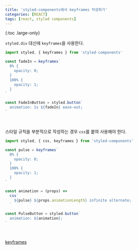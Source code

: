 ```yaml
---
title: 'styled-components에서 keyframes 작성하기'
categories: [REACT]
tags: [react, styled components]
---
```


{:toc .large-only}

`styled.div` 대신에 `keyframes`을 사용한다.

```js
import styled, { keyframes } from 'styled-components'

const fadeIn = keyframes`
  0% {
    opacity: 0;
  }
  100% {
    opacity: 1;
  }
`

const FadeInButton = styled.button`
  animation: 1s ${fadeIn} ease-out;
`
```

<br/>

스타일 규칙을 부분적으로 작성하는 경우 `css`를 붙여 사용해야 한다.

```js
import styled, { css, keyframes } from 'styled-components'

const pulse = keyframes`
  0% {
    opacity: 0;
  }
  100% {
    opacity: 1;
  }
`

const animation = (props) =>
  css`
    ${pulse} ${props.animationLength} infinite alternate;
  `

const PulseButton = styled.button`
  animation: ${animation};
`
```

<br/>

[keyframes](https://styled-components.com/docs/api#keyframes)
